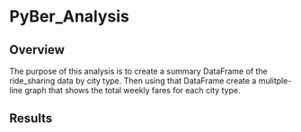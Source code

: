 # PyBer_Analysis

## Overview

The purpose of this analysis is to create a summary DataFrame of the ride_sharing data by city type. Then using that DataFrame create a mulitple-line graph that shows the total weekly fares for each city type. 

## Results

